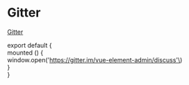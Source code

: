 # Gitter

[Gitter](https://gitter.im/vue-element-admin/discuss)

  
export default {  
  mounted \(\) {  
    window.open\('https://gitter.im/vue-element-admin/discuss'\)  
  }  
}  


